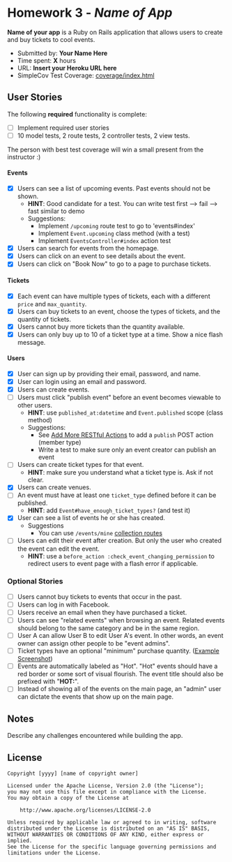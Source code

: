 # Homework 3 - *Name of App*

**Name of your app** is a Ruby on Rails application that allows users to create and buy tickets to cool events.

- Submitted by: **Your Name Here**
- Time spent: **X** hours
- URL: **Insert your Heroku URL here**
- SimpleCov Test Coverage: [coverage/index.html](coverage/index.html)

## User Stories

The following **required** functionality is complete:

* [ ] Implement required user stories
* [ ] 10 model tests, 2 route tests, 2 controller tests, 2 view tests.

The person with best test coverage will win a small present from the instructor :)

#### Events

* [x] Users can see a list of upcoming events. Past events should not be shown.
    * **HINT**: Good candidate for a test. You can write test first --> fail --> fast similar to demo
    * Suggestions:
        * Implement `/upcoming` route test to go to 'events#index'
        * Implement `Event.upcoming` class method (with a test)
        * Implement `EventsController#index` action test
* [x] Users can search for events from the homepage.
* [x] Users can click on an event to see details about the event.
* [x] Users can click on "Book Now" to go to a page to purchase tickets.

#### Tickets

* [x] Each event can have multiple types of tickets, each with a different `price` and `max_quantity`.
* [x] Users can buy tickets to an event, choose the types of tickets, and the quantity of tickets.
* [x] Users cannot buy more tickets than the quantity available.
* [x] Users can only buy up to 10 of a ticket type at a time. Show a nice flash message.

#### Users

* [x] User can sign up by providing their email, password, and name.
* [x] User can login using an email and password.
* [x] Users can create events.
* [ ] Users must click "publish event" before an event becomes viewable to other users.
    * **HINT**: use `published_at:datetime` and `Event.published` scope (class method)
    * Suggestions:
        * See [Add More RESTful Actions](http://guides.rubyonrails.org/routing.html#adding-more-restful-actions) to add a `publish` POST action (member type)
        * Write a test to make sure only an event creator can publish an event
* [ ] Users can create ticket types for that event.
    * **HINT**: make sure you understand what a ticket type is. Ask if not clear.
* [x] Users can create venues.
* [ ] An event must have at least one `ticket_type` defined before it can be published.
    * **HINT**: add `Event#have_enough_ticket_types?` (and test it)
* [x] User can see a list of events he or she has created.
    * Suggestions
        * You can use `/events/mine` [collection routes](http://guides.rubyonrails.org/routing.html#adding-more-restful-actions)
* [ ] Users can edit their event after creation. But only the user who created the event can edit the event.
    * **HINT**: use a `before_action :check_event_changing_permission` to redirect users to event page with a flash error if applicable.

### Optional Stories

* [ ] Users cannot buy tickets to events that occur in the past.
* [ ] Users can log in with Facebook.
* [ ] Users receive an email when they have purchased a ticket.
* [ ] Users can see "related events" when browsing an event. Related events should belong to the same category and be in the same region.
* [ ] User A can allow User B to edit User A's event. In other words, an event owner can assign other people to be "event admins".
* [ ] Ticket types have an optional "minimum" purchase quantity. ([Example Screenshot](http://i.imgur.com/DOYtAR0.png))
* [ ] Events are automatically labeled as "Hot". "Hot" events should have a red border or some sort of visual flourish. The event title should also be prefixed with "**HOT:**".
* [ ] Instead of showing all of the events on the main page, an "admin" user can dictate the events that show up on the main page.

## Notes

Describe any challenges encountered while building the app.

## License

    Copyright [yyyy] [name of copyright owner]

    Licensed under the Apache License, Version 2.0 (the "License");
    you may not use this file except in compliance with the License.
    You may obtain a copy of the License at

        http://www.apache.org/licenses/LICENSE-2.0

    Unless required by applicable law or agreed to in writing, software
    distributed under the License is distributed on an "AS IS" BASIS,
    WITHOUT WARRANTIES OR CONDITIONS OF ANY KIND, either express or implied.
    See the License for the specific language governing permissions and
    limitations under the License.
